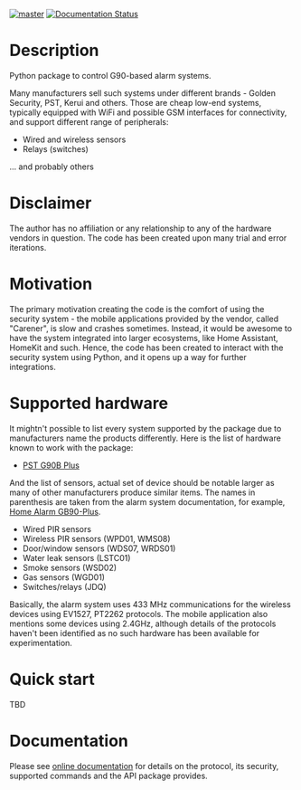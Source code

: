 [![master](https://github.com/hostcc/pyg90alarm/actions/workflows/main.yml/badge.svg?branch=master)](https://github.com/hostcc/pyg90alarm/tree/master)
[![Documentation Status](https://readthedocs.org/projects/pyg90alarm/badge/?version=stable)](https://pyg90alarm.readthedocs.io/en/stable/?badge=stable)

# Description

Python package to control G90-based alarm systems.

Many manufacturers sell such systems under different brands - Golden Security,
PST, Kerui and others. Those are cheap low-end systems, typically equipped with
WiFi and possible GSM interfaces for connectivity, and support different range
of peripherals:
* Wired and wireless sensors
* Relays (switches)

... and probably others

# Disclaimer

The author has no affiliation or any relationship to any of the hardware
vendors in question. The code has been created upon many trial and error
iterations.

# Motivation

The primary motivation creating the code is the comfort of using the security
system - the mobile applications provided by the vendor, called "Carener", is
slow and crashes sometimes. Instead, it would be awesome to have the system
integrated into larger ecosystems, like Home Assistant, HomeKit and such.
Hence, the code has been created to interact with the security system using
Python, and it opens up a way for further integrations.

# Supported hardware

It mightn't possible to list every system supported by the package due to
manufacturers name the products differently.  Here is the list of hardware
known to work with the package:
* [PST G90B Plus](http://www.cameralarms.com/products/auto_dial_alarm_system/185.html)

And the list of sensors, actual set of device should be notable larger as many
of other manufacturers produce similar items. The names in parenthesis are
taken from the alarm system documentation, for example, [Home Alarm GB90-Plus](https://archive.org/details/HomeAlarmGB90-Plus/G90B%20plus%20WIFIGSMGPRS%20alarm%20system%20user%20manual/page/n7/mode/2up).

  * Wired PIR sensors
  * Wireless PIR sensors (WPD01, WMS08)
  * Door/window sensors (WDS07, WRDS01)
  * Water leak sensors (LSTC01)
  * Smoke sensors (WSD02)
  * Gas sensors (WGD01)
  * Switches/relays (JDQ)

Basically, the alarm system uses 433 MHz communications for the wireless
devices using EV1527, PT2262 protocols. The mobile application also mentions
some devices using 2.4GHz, although details of the protocols haven't been
identified as no such hardware has been available for experimentation.

# Quick start

TBD

# Documentation

Please see [online documentation](https://pyg90alarm.readthedocs.io) for details on the protocol, its
security, supported commands and the API package provides.
